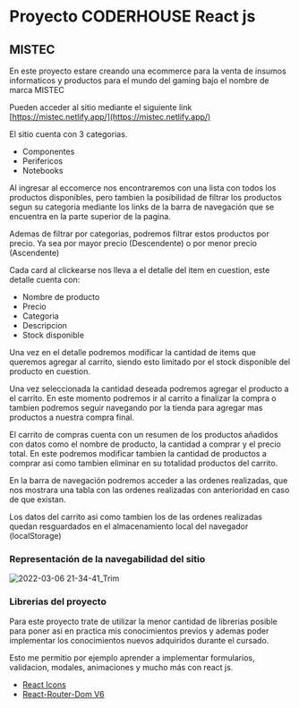 # Proyecto CODERHOUSE React js

## MISTEC 

En este proyecto estare creando una ecommerce para la venta de insumos informaticos y productos para el mundo del gaming bajo el nombre de marca MISTEC 


Pueden acceder al sitio mediante el siguiente link [https://mistec.netlify.app/](https://mistec.netlify.app/)

El sitio cuenta con 3 categorias.

- Componentes
- Perifericos
- Notebooks

Al ingresar al eccomerce nos encontraremos con una lista con todos los productos disponibles, pero tambien la posibilidad de filtrar los productos segun su categoria mediante los links de la barra de navegación que se encuentra en la parte superior de la pagina.

Ademas de filtrar por categorias, podremos filtrar estos productos por precio. Ya sea por mayor precio (Descendente) o por menor precio (Ascendente)

Cada card al clickearse nos lleva a el detalle del item en cuestion, este detalle cuenta con:

- Nombre de producto
- Precio
- Categoria
- Descripcion 
- Stock disponible

Una vez en el detalle podremos modificar la cantidad de items que queremos agregar al carrito, siendo esto limitado por el stock disponible del producto en cuestion.

Una vez seleccionada la cantidad deseada podremos agregar el producto a el carrito. En este momento podremos ir al carrito a finalizar la compra o tambien podremos seguir navegando por la tienda para agregar mas productos a nuestra compra final.

El carrito de compras cuenta con un resumen de los productos añadidos con datos como el nombre de producto, la cantidad a comprar y el precio total. En este podremos modificar tambien la cantidad de productos a comprar asi como tambien eliminar en su totalidad productos del carrito.

En la barra de navegación podremos acceder a las ordenes realizadas, que nos mostrara una tabla con las ordenes realizadas con anterioridad en caso de que existan.

Los datos del carrito asi como tambien los de las ordenes realizadas quedan resguardados en el almacenamiento local del navegador (localStorage)

### Representación de la navegabilidad del sitio

![2022-03-06 21-34-41_Trim](https://user-images.githubusercontent.com/78933518/156951759-543542de-3362-4142-8421-977c3eda7cfa.gif)

### Librerias del proyecto

Para este proyecto trate de utilizar la menor cantidad de librerias posible para poner asi en practica mis conocimientos previos y ademas poder implementar los conocimientos nuevos adquiridos durante el cursado.

Esto me permitio por ejemplo aprender a implementar formularios, validacion, modales, animaciones y mucho más con react js.

- [React Icons](https://react-icons.github.io/react-icons)
- [React-Router-Dom V6](https://reactrouter.com/docs/en/v6)
